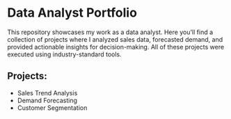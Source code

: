 # Data Analyst Portfolio

This repository showcases my work as a data analyst. Here you'll find a collection of projects where I analyzed sales data, forecasted demand, and provided actionable insights for decision-making. All of these projects were executed using industry-standard tools.

## Projects:
- Sales Trend Analysis 
- Demand Forecasting 
- Customer Segmentation 
